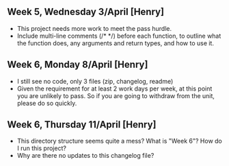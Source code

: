 
## Week 5, Wednesday 3/April [Henry]
- This project needs more work to meet the pass hurdle.
- Include multi-line comments (/* */) before each function, to outline what the function does, any arguments and return types, and how to use it.

## Week 6, Monday 8/April [Henry]
- I still see no code, only 3 files (zip, changelog, readme)
- Given the requirement for at least 2 work days per week, at this point you are unlikely to pass. So if you are going to withdraw from the unit, please do so quickly.

## Week 6, Thursday 11/April [Henry]
- This directory structure seems quite a mess? What is "Week 6"? How do I run this project? 
- Why are there no updates to this changelog file?


